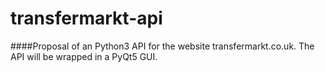 transfermarkt-api
======

####Proposal of an Python3 API for the website transfermarkt.co.uk. The API will be wrapped in a PyQt5 GUI.

